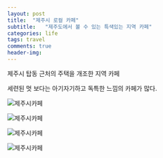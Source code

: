```yaml
---
layout: post
title:  "제주시 로컬 카페"
subtitle:   "제주도에서 볼 수 있는 특색있는 지역 카페"
categories: life
tags: travel
comments: true
header-img: 
---
```


제주시 탑동 근처의 주택을 개조한 지역 카페

세련된 멋 보다는 아기자기하고 독특한 느낌의 카페가 많다. 

![제주시카페](https://youngsungson.github.io/assets/img/life/20220324-jeju-local-cafe1.jpg)

![제주시카페](https://youngsungson.github.io/assets/img/life/20220324-jeju-local-cafe2.jpg)

![제주시카페](https://youngsungson.github.io/assets/img/life/20220324-jeju-local-cafe3.jpg)

![제주시카페](https://youngsungson.github.io/assets/img/life/20220324-jeju-local-cafe4.jpg)

